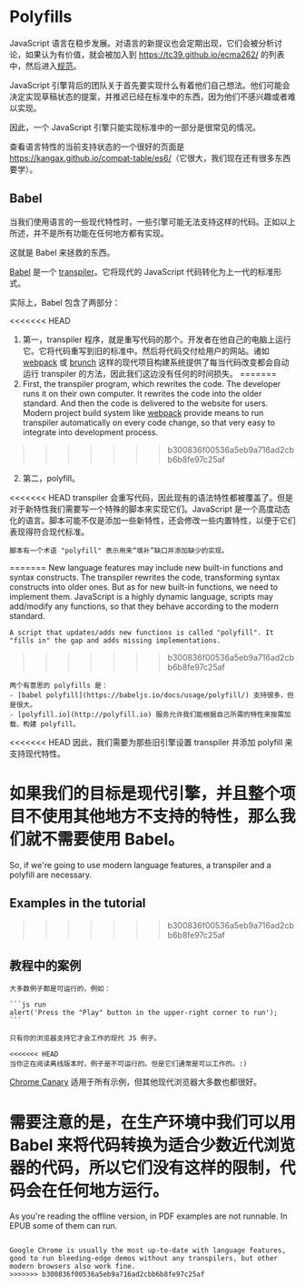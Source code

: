 
# Polyfills

JavaScript 语言在稳步发展。对语言的新提议也会定期出现，它们会被分析讨论，如果认为有价值，就会被加入到 <https://tc39.github.io/ecma262/> 的列表中，然后进入[规范](http://www.ecma-international.org/publications/standards/Ecma-262.htm)。

JavaScript 引擎背后的团队关于首先要实现什么有着他们自己想法。他们可能会决定实现草稿状态的提案，并推迟已经在标准中的东西，因为他们不感兴趣或者难以实现。

因此，一个 JavaScript 引擎只能实现标准中的一部分是很常见的情况。

查看语言特性的当前支持状态的一个很好的页面是 <https://kangax.github.io/compat-table/es6/>（它很大，我们现在还有很多东西要学）。

## Babel

当我们使用语言的一些现代特性时，一些引擎可能无法支持这样的代码。正如以上所述，并不是所有功能在任何地方都有实现。

这就是 Babel 来拯救的东西。

[Babel](https://babeljs.io) 是一个 [transpiler](https://en.wikipedia.org/wiki/Source-to-source_compiler)。它将现代的 JavaScript 代码转化为上一代的标准形式。

实际上，Babel 包含了两部分：

<<<<<<< HEAD
1. 第一，transpiler 程序，就是重写代码的那个。开发者在他自己的电脑上运行它。它将代码重写到旧的标准中。然后将代码交付给用户的网站。诸如 [webpack](http://webpack.github.io/) 或 [brunch](http://brunch.io/) 这样的现代项目构建系统提供了每当代码改变都会自动运行 transpiler 的方法，因此我们这边没有任何的时间损失。
=======
1. First, the transpiler program, which rewrites the code. The developer runs it on their own computer. It rewrites the code into the older standard. And then the code is delivered to the website for users. Modern project build system like [webpack](http://webpack.github.io/) provide means to run transpiler automatically on every code change, so that very easy to integrate into development process.
>>>>>>> b300836f00536a5eb9a716ad2cbb6b8fe97c25af

2. 第二，polyfill。

<<<<<<< HEAD
    transpiler 会重写代码，因此现有的语法特性都被覆盖了。但是对于新特性我们需要写一个特殊的脚本来实现它们。JavaScript 是一个高度动态化的语言。脚本可能不仅是添加一些新特性，还会修改一些内置特性，以便于它们表现得符合现代标准。

    脚本有一个术语 "polyfill" 表示用来“填补”缺口并添加缺少的实现。
=======
    New language features may include new built-in functions and syntax constructs.
    The transpiler rewrites the code, transforming syntax constructs into older ones. But as for new built-in functions, we need to implement them. JavaScript is a highly dynamic language, scripts may add/modify any functions, so that they behave according to the modern standard.

    A script that updates/adds new functions is called "polyfill". It "fills in" the gap and adds missing implementations.
>>>>>>> b300836f00536a5eb9a716ad2cbb6b8fe97c25af

    两个有意思的 polyfills 是：
    - [babel polyfill](https://babeljs.io/docs/usage/polyfill/) 支持很多，但是很大。
    - [polyfill.io](http://polyfill.io) 服务允许我们能根据自己所需的特性来按需加载、构建 polyfill。

<<<<<<< HEAD
因此，我们需要为那些旧引擎设置 transpiler 并添加 polyfill 来支持现代特性。

如果我们的目标是现代引擎，并且整个项目不使用其他地方不支持的特性，那么我们就不需要使用 Babel。
=======
So, if we're going to use modern language features, a transpiler and a polyfill are necessary.

## Examples in the tutorial
>>>>>>> b300836f00536a5eb9a716ad2cbb6b8fe97c25af

## 教程中的案例

````online
大多数例子都是可运行的，例如：

```js run
alert('Press the "Play" button in the upper-right corner to run');
```

只有你的浏览器支持它才会工作的现代 JS 例子。
````

```offline
<<<<<<< HEAD
当你正在阅读离线版本时，例子是不可运行的。但是它们通常是可以工作的。:)
```

[Chrome Canary](https://www.google.com/chrome/browser/canary.html) 适用于所有示例，但其他现代浏览器大多数也都很好。

需要注意的是，在生产环境中我们可以用 Babel 来将代码转换为适合少数近代浏览器的代码，所以它们没有这样的限制，代码会在任何地方运行。
=======
As you're reading the offline version, in PDF examples are not runnable. In EPUB some of them can run.
```

Google Chrome is usually the most up-to-date with language features, good to run bleeding-edge demos without any transpilers, but other modern browsers also work fine.
>>>>>>> b300836f00536a5eb9a716ad2cbb6b8fe97c25af
